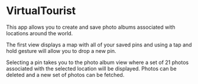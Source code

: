 # VirtualTourist
This app allows you to create and save photo albums associated with locations around the world.

The first view displays a map with all of your saved pins and using a tap and hold gesture will allow you to drop a new pin.

Selecting a pin takes you to the photo album view where a set of 21 photos associated with the selected location will be displayed. Photos can be deleted and a new set of photos can be fetched.
